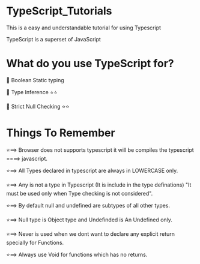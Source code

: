 # TypeScript_Tutorials

This is a easy and understandable tutorial for using Typescript

TypeScript is a superset of JavaScript

# What do you use TypeScript for?

📍 Boolean Static typing

📍 Type Inference ⭐⭐

📍 Strict Null Checking ⭐⭐

# Things To Remember

⭐==> Browser does not supports typescript it will be compiles the typescript ====> javascript.

⭐==> All Types declared in typescript are always in LOWERCASE only.

⭐==> Any is not a type in Typescript (It is include in the type definations) "It must be used only when Type checking is not considered".

⭐==> By default null and undefined are subtypes of all other types.

⭐==> Null type is Object type and Undefinded is An Undefined only.

⭐==> Never is used when we dont want to declare any explicit return specially for Functions.

⭐==> Always use Void for functions which has no returns.
